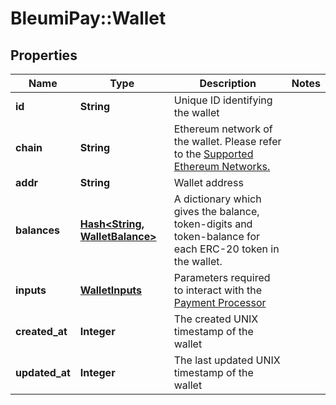 # BleumiPay::Wallet

## Properties

Name | Type | Description | Notes
------------ | ------------- | ------------- | -------------
**id** | **String** | Unique ID identifying the wallet |
**chain** | **String** | Ethereum network of the wallet. Please refer to the [Supported Ethereum Networks.](https://pay.bleumi.com/docs/#supported-ethereum-networks) |
**addr** | **String** | Wallet address | 
**balances** | [**Hash&lt;String, WalletBalance&gt;**](WalletBalance.md) | A dictionary which gives the balance, token-digits and token-balance for each ERC-20 token in the wallet. |
**inputs** | [**WalletInputs**](WalletInputs.md) | Parameters required to interact with the  [Payment Processor](https://pay.bleumi.com/docs/#payment-processor-address) |
**created_at** | **Integer** | The created UNIX timestamp of the wallet |
**updated_at** | **Integer** | The last updated UNIX timestamp of the wallet |
